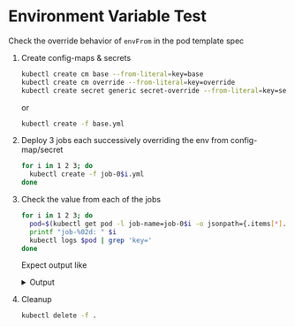 # Environment Variable Test #

Check the override behavior of `envFrom` in the pod template spec

1. Create config-maps & secrets

   ``` sh
   kubectl create cm base --from-literal=key=base
   kubectl create cm override --from-literal=key=override
   kubectl create secret generic secret-override --from-literal=key=secret
   ```
   
   or 
   
   ``` sh
   kubectl create -f base.yml
   ```

2. Deploy 3 jobs each successively overriding the env from config-map/secret

   ``` sh
   for i in 1 2 3; do
     kubectl create -f job-0$i.yml
   done
   ```

3. Check the value from each of the jobs

   ``` sh
   for i in 1 2 3; do
     pod=$(kubectl get pod -l job-name=job-0$i -o jsonpath={.items[*].metadata.name})
     printf "job-%02d: " $i
     kubectl logs $pod | grep 'key='
   done
   ```

	Expect output like
	<details>
	  <summary>Output</summary>

	``` text
	job-01: key=base
	job-02: key=override
	job-03: key=secret
	```

	</details>

4. Cleanup 
   
   ``` sh
   kubectl delete -f .
   ```
